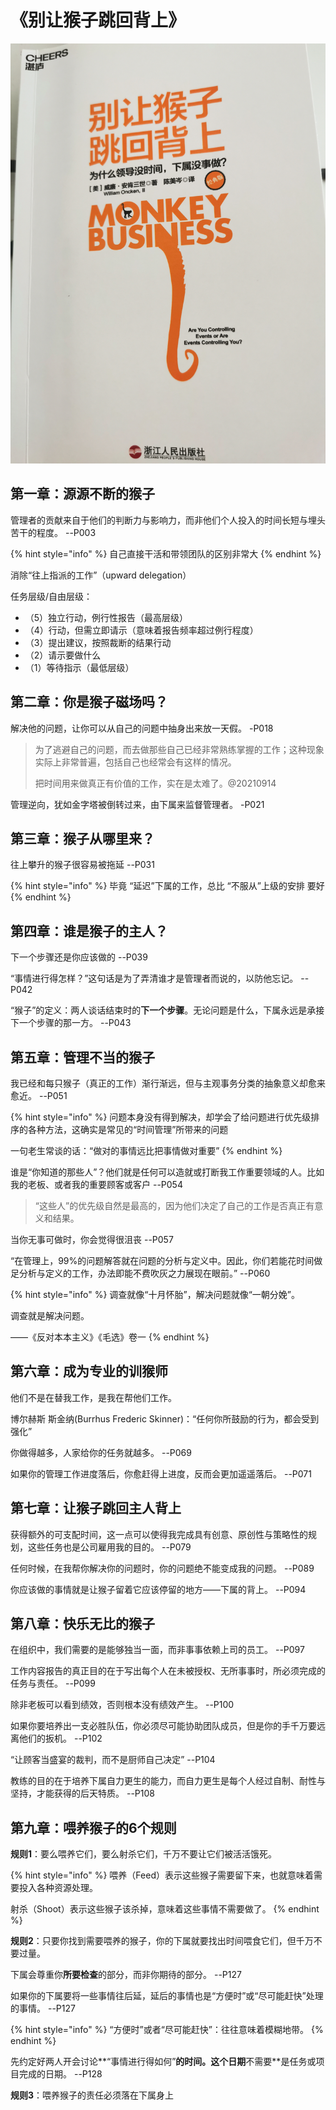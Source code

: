 # 《别让猴子跳回背上》

![&#x300A;&#x522B;&#x8BA9;&#x7334;&#x5B50;&#x8DF3;&#x56DE;&#x80CC;&#x4E0A;&#x300B;](../../.gitbook/assets/monkey.jpg)

## 第一章：源源不断的猴子

管理者的贡献来自于他们的判断力与影响力，而非他们个人投入的时间长短与埋头苦干的程度。    --P003

{% hint style="info" %}
自己直接干活和带领团队的区别非常大
{% endhint %}

消除“往上指派的工作”（upward delegation）

任务层级/自由层级：

* （5）独立行动，例行性报告（最高层级）
* （4）行动，但需立即请示（意味着报告频率超过例行程度）
* （3）提出建议，按照裁断的结果行动
* （2）请示要做什么
* （1）等待指示（最低层级）

## 第二章：你是猴子磁场吗？

解决他的问题，让你可以从自己的问题中抽身出来放一天假。    -P018

> 为了逃避自己的问题，而去做那些自己已经非常熟练掌握的工作；这种现象实际上非常普遍，包括自己也经常会有这样的情况。
>
> 把时间用来做真正有价值的工作，实在是太难了。@20210914

管理逆向，犹如金字塔被倒转过来，由下属来监督管理者。    -P021

## 第三章：猴子从哪里来？

往上攀升的猴子很容易被拖延    --P031

{% hint style="info" %}
毕竟 “延迟”下属的工作，总比 “不服从”上级的安排 要好
{% endhint %}

## 第四章：谁是猴子的主人？

下一个步骤还是你应该做的    --P039

“事情进行得怎样？”这句话是为了弄清谁才是管理者而说的，以防他忘记。    --P042

“猴子”的定义：两人谈话结束时的**下一个步骤**。无论问题是什么，下属永远是承接下一个步骤的那一方。    --P043

## 第五章：管理不当的猴子

我已经和每只猴子（真正的工作）渐行渐远，但与主观事务分类的抽象意义却愈来愈近。    --P051

{% hint style="info" %}
问题本身没有得到解决，却学会了给问题进行优先级排序的各种方法，这确实是常见的“时间管理”所带来的问题

一句老生常谈的话：“做对的事情远比把事情做对重要”
{% endhint %}

谁是“你知道的那些人”？他们就是任何可以造就或打断我工作重要领域的人。比如我的老板、或者我的重要顾客或客户    --P054

> “这些人”的优先级自然是最高的，因为他们决定了自己的工作是否真正有意义和结果。

当你无事可做时，你会觉得很沮丧    --P057

“在管理上，99%的问题解答就在问题的分析与定义中。因此，你们若能花时间做足分析与定义的工作，办法即能不费吹灰之力展现在眼前。”    --P060

{% hint style="info" %}
调查就像“十月怀胎”，解决问题就像“一朝分娩”。

调查就是解决问题。

——《反对本本主义》《毛选》卷一
{% endhint %}

## 第六章：成为专业的训猴师

他们不是在替我工作，是我在帮他们工作。

博尔赫斯 斯金纳\(Burrhus Frederic Skinner\)：“任何你所鼓励的行为，都会受到强化”

你做得越多，人家给你的任务就越多。    --P069

如果你的管理工作进度落后，你愈赶得上进度，反而会更加遥遥落后。    --P071

## 第七章：让猴子跳回主人背上

获得额外的可支配时间，这一点可以使得我完成具有创意、原创性与策略性的规划，这些任务也是公司雇用我的目的。    --P079

任何时候，在我帮你解决你的问题时，你的问题绝不能变成我的问题。    --P089

你应该做的事情就是让猴子留着它应该停留的地方——下属的背上。    --P094

## 第八章：快乐无比的猴子

在组织中，我们需要的是能够独当一面，而非事事依赖上司的员工。    --P097

工作内容报告的真正目的在于写出每个人在未被授权、无所事事时，所必须完成的任务与责任。    --P099

除非老板可以看到绩效，否则根本没有绩效产生。    --P100

如果你要培养出一支必胜队伍，你必须尽可能协助团队成员，但是你的手千万要远离他们的扳机。    --P102

“让顾客当盛宴的裁判，而不是厨师自己决定”    --P104

教练的目的在于培养下属自力更生的能力，而自力更生是每个人经过自制、耐性与坚持，才能获得的后天特质。    --P108

## 第九章：喂养猴子的6个规则

**规则1**：要么喂养它们，要么射杀它们，千万不要让它们被活活饿死。

{% hint style="info" %}
喂养（Feed）表示这些猴子需要留下来，也就意味着需要投入各种资源处理。

射杀（Shoot）表示这些猴子该杀掉，意味着这些事情不需要做了。
{% endhint %}

**规则2**：只要你找到需要喂养的猴子，你的下属就要找出时间喂食它们，但千万不要过量。

下属会尊重你**所要检查**的部分，而非你期待的部分。    --P127

如果你的下属要将一些事情往后延，延后的事情也是“方便时”或“尽可能赶快”处理的事情。    --P127

{% hint style="info" %}
“方便时”或者“尽可能赶快”：往往意味着模糊地带。
{% endhint %}

先约定好两人开会讨论**“事情进行得如何”**的时间。这个日期**不需要**是任务或项目完成的日期。    --P128

**规则3**：喂养猴子的责任必须落在下属身上

